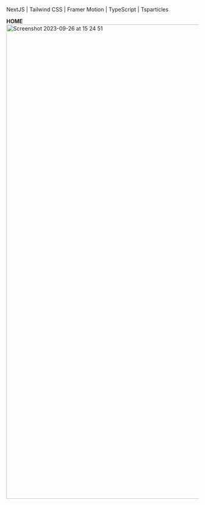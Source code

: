 

NextJS | Tailwind CSS | Framer Motion | TypeScript | Tsparticles




**HOME**
<img width="1243" alt="Screenshot 2023-09-26 at 15 24 51" src="https://github.com/ratasi/portfolio-yt/assets/16082370/af587aeb-4743-4a9e-b13e-cca8d9aa5665x">

 
